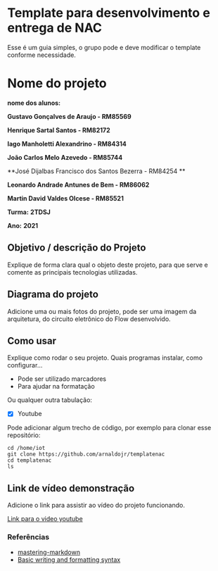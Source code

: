 # Template para desenvolvimento e entrega de NAC

Esse é um guia simples, o grupo pode e deve modificar o template conforme necessidade. 

# Nome do projeto

**nome dos alunos:** 

**Gustavo Gonçalves de Araujo - RM85569** 

**Henrique Sartal Santos - RM82172** 

**Iago Manholetti Alexandrino - RM84314**

**João Carlos Melo Azevedo - RM85744** 

**José Dijalbas Francisco dos Santos Bezerra - RM84254 **

**Leonardo Andrade Antunes de Bem - RM86062** 

**Martin David Valdes Olcese - RM85521**

**Turma:**
**2TDSJ**

**Ano:**
**2021**

## Objetivo / descrição do Projeto

Explique de forma clara qual o objeto deste projeto, para que serve e comente as principais tecnologias utilizadas. 

## Diagrama do projeto

Adicione uma ou mais fotos do projeto, pode ser uma imagem da arquitetura, do circuito eletrônico do Flow desenvolvido. 


## Como usar 

Explique como rodar o seu projeto. Quais programas instalar, como configurar... 

* Pode ser utilizado marcadores
* Para ajudar na formatação

Ou qualquer outra tabulação:

- [x] Youtube

Pode adicionar algum trecho de código, por exemplo para clonar esse repositório:

    cd /home/iot
    git clone https://github.com/arnaldojr/templatenac
    cd templatenac
    ls


## Link de vídeo demonstração

Adicione o link para assistir ao vídeo do projeto funcionando.

[Link para o video youtube]()


### Referências 

* [mastering-markdown](https://guides.github.com/features/mastering-markdown/)
* [Basic writing and formatting syntax](https://docs.github.com/en/github/writing-on-github/getting-started-with-writing-and-formatting-on-github/basic-writing-and-formatting-syntax)
